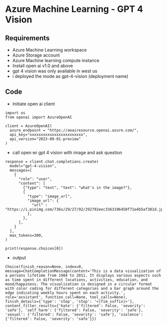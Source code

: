 # Azure Machine Learning - GPT 4 Vision

## Requirements

- Azure Machine Learning workspace
- Azure Storage account
- Azure Machine learning compute instance
- Install open ai v1.0 and above
- gpt 4 vision was only available in west us
- i deployed the mode as gpt-4-vision (deployment name)

## Code

- Initiate open ai client

```
import os
from openai import AzureOpenAI

client = AzureOpenAI(
  azure_endpoint = "https://aoairesource.openai.azure.com/", 
  api_key="xxxxxxxxxxxxxxxxxxxxxxxx",  
  api_version="2023-09-01-preview"
)
```

- call open wi gpt 4 vision with image and ask question

```
response = client.chat.completions.create(
  model="gpt-4-vision",
  messages=[
    {
      "role": "user",
      "content": [
        {"type": "text", "text": "what's in the image?"},
        {
          "type": "image_url",
          "image_url": {
            "url" : "https://i.pinimg.com/736x/29/27/92/292792eec3363196450f71e4b5af381d.jpg",
          },
        },
      ],
    }
  ],
  max_tokens=300,
)

print(response.choices[0])
```

- output

```
Choice(finish_reason=None, index=0, message=ChatCompletionMessage(content='This is a data visualization of a persons lifetime from 1984 to 2011. It displays various aspects such as time spent in different locations, activities, education, and mood/happiness. The visualization is designed in a circular format with color coding for different categories and a bar graph around the edge indicating weekly hours spent on each activity.', role='assistant', function_call=None, tool_calls=None), finish_details={'type': 'stop', 'stop': '<|fim_suffix|>'}, content_filter_results={'hate': {'filtered': False, 'severity': 'safe'}, 'self_harm': {'filtered': False, 'severity': 'safe'}, 'sexual': {'filtered': False, 'severity': 'safe'}, 'violence': {'filtered': False, 'severity': 'safe'}})
```